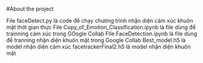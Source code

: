 #About the project

File faceDetect.py là code để chạy chương trình nhận diện cảm xúc khuôn mặt thời gian thực
File Copy_of_Emotion_Classification.ipynb là file dùng để trainning cảm xúc trong GOogle Collab
FIle FaceDetection.ipynb là file dùng để tranning nhận diện khuôn mặt trong Google Collab
Best_model.h5 là model nhận diện cảm xúc
facetrackerFinal2.h5 là model nhận diện khuôn mặt